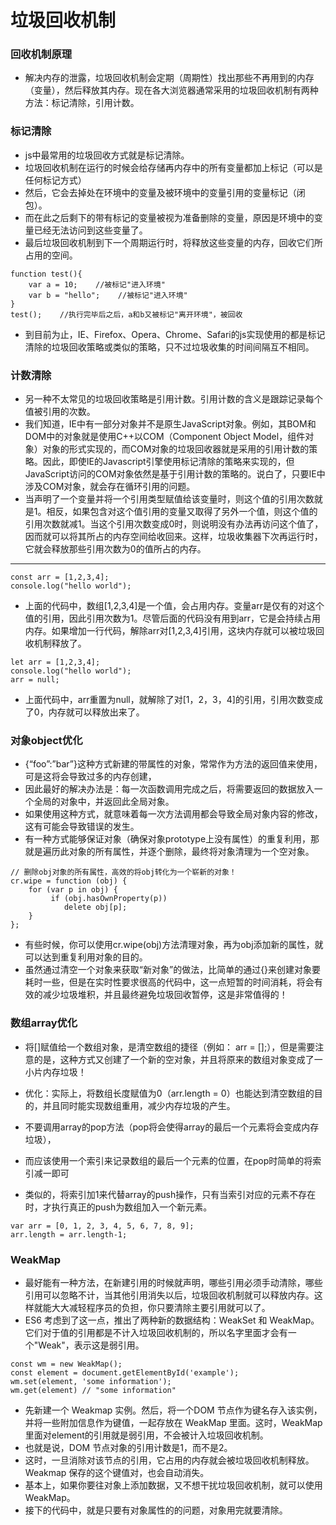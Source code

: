 # 垃圾回收机制

### 回收机制原理

* 解决内存的泄露，垃圾回收机制会定期（周期性）找出那些不再用到的内存（变量），然后释放其内存。现在各大浏览器通常采用的垃圾回收机制有两种方法：标记清除，引用计数。

### 标记清除

* js中最常用的垃圾回收方式就是标记清除。
* 垃圾回收机制在运行的时候会给存储再内存中的所有变量都加上标记（可以是任何标记方式）
* 然后，它会去掉处在环境中的变量及被环境中的变量引用的变量标记（闭包）。
* 而在此之后剩下的带有标记的变量被视为准备删除的变量，原因是环境中的变量已经无法访问到这些变量了。
* 最后垃圾回收机制到下一个周期运行时，将释放这些变量的内存，回收它们所占用的空间。
```
function test(){
    var a = 10;    //被标记"进入环境"
    var b = "hello";    //被标记"进入环境"
}
test();    //执行完毕后之后，a和b又被标记"离开环境"，被回收
```

* 到目前为止，IE、Firefox、Opera、Chrome、Safari的js实现使用的都是标记清除的垃圾回收策略或类似的策略，只不过垃圾收集的时间间隔互不相同。

### 计数清除

* 另一种不太常见的垃圾回收策略是引用计数。引用计数的含义是跟踪记录每个值被引用的次数。
* 我们知道，IE中有一部分对象并不是原生JavaScript对象。例如，其BOM和DOM中的对象就是使用C++以COM（Component Object 
Model，组件对象）对象的形式实现的，而COM对象的垃圾回收器就是采用的引用计数的策略。因此，即使IE的Javascript引擎使用标记清除的策略来实现的，但JavaScript访问的COM对象依然是基于引用计数的策略的。说白了，只要IE中涉及COM对象，就会存在循环引用的问题。
* 当声明了一个变量并将一个引用类型赋值给该变量时，则这个值的引用次数就是1。相反，如果包含对这个值引用的变量又取得了另外一个值，则这个值的引用次数就减1。当这个引用次数变成0时，则说明没有办法再访问这个值了，因而就可以将其所占的内存空间给收回来。这样，垃圾收集器下次再运行时，它就会释放那些引用次数为0的值所占的内存。

----

```
const arr = [1,2,3,4];
console.log("hello world");
```

* 上面的代码中，数组[1,2,3,4]是一个值，会占用内存。变量arr是仅有的对这个值的引用，因此引用次数为1。尽管后面的代码没有用到arr，它是会持续占用内存。如果增加一行代码，解除arr对[1,2,3,4]引用，这块内存就可以被垃圾回收机制释放了。

```
let arr = [1,2,3,4];
console.log("hello world");
arr = null;
```

* 上面代码中，arr重置为null，就解除了对[1，2，3，4]的引用，引用次数变成了0，内存就可以释放出来了。

### 对象object优化

* {“foo”:”bar”}这种方式新建的带属性的对象，常常作为方法的返回值来使用，可是这将会导致过多的内存创建，
* 因此最好的解决办法是：每一次函数调用完成之后，将需要返回的数据放入一个全局的对象中，并返回此全局对象。
* 如果使用这种方式，就意味着每一次方法调用都会导致全局对象内容的修改，这有可能会导致错误的发生。
* 有一种方式能够保证对象（确保对象prototype上没有属性）的重复利用，那就是遍历此对象的所有属性，并逐个删除，最终将对象清理为一个空对象。
```
// 删除obj对象的所有属性，高效的将obj转化为一个崭新的对象！
cr.wipe = function (obj) {
    for (var p in obj) {
         if (obj.hasOwnProperty(p))
            delete obj[p];
    }
};
```
* 有些时候，你可以使用cr.wipe(obj)方法清理对象，再为obj添加新的属性，就可以达到重复利用对象的目的。
* 虽然通过清空一个对象来获取“新对象”的做法，比简单的通过{}来创建对象要耗时一些，但是在实时性要求很高的代码中，这一点短暂的时间消耗，将会有效的减少垃圾堆积，并且最终避免垃圾回收暂停，这是非常值得的！

### 数组array优化

* 将[]赋值给一个数组对象，是清空数组的捷径（例如： arr = [];），但是需要注意的是，这种方式又创建了一个新的空对象，并且将原来的数组对象变成了一小片内存垃圾！
* 优化：实际上，将数组长度赋值为0（arr.length = 0）也能达到清空数组的目的，并且同时能实现数组重用，减少内存垃圾的产生。

* 不要调用array的pop方法（pop将会使得array的最后一个元素将会变成内存垃圾），
* 而应该使用一个索引来记录数组的最后一个元素的位置，在pop时简单的将索引减一即可
* 类似的，将索引加1来代替array的push操作，只有当索引对应的元素不存在时，才执行真正的push为数组加入一个新元素。
```
var arr = [0, 1, 2, 3, 4, 5, 6, 7, 8, 9];
arr.length = arr.length-1;
```

### WeakMap

* 最好能有一种方法，在新建引用的时候就声明，哪些引用必须手动清除，哪些引用可以忽略不计，当其他引用消失以后，垃圾回收机制就可以释放内存。这样就能大大减轻程序员的负担，你只要清除主要引用就可以了。
* ES6 考虑到了这一点，推出了两种新的数据结构：WeakSet 和 WeakMap。它们对于值的引用都是不计入垃圾回收机制的，所以名字里面才会有一个"Weak"，表示这是弱引用。

```
const wm = new WeakMap();
const element = document.getElementById('example');
wm.set(element, 'some information');
wm.get(element) // "some information"
```

* 先新建一个 Weakmap 实例。然后，将一个DOM 节点作为键名存入该实例，并将一些附加信息作为键值，一起存放在 WeakMap 里面。这时，WeakMap 里面对element的引用就是弱引用，不会被计入垃圾回收机制。
* 也就是说，DOM 节点对象的引用计数是1，而不是2。
* 这时，一旦消除对该节点的引用，它占用的内存就会被垃圾回收机制释放。Weakmap 保存的这个键值对，也会自动消失。
* 基本上，如果你要往对象上添加数据，又不想干扰垃圾回收机制，就可以使用 WeakMap。
* 接下的代码中，就是只要有对象属性的的问题，对象用完就要清除。